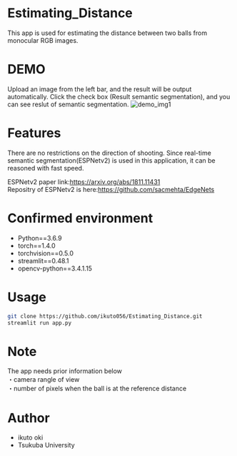 # Estimating_Distance
This app is used for estimating the distance between two balls from monocular RGB images. 

# DEMO
Upload an image from the left bar, and the result will be output automatically.
Click the check box (Result semantic segmentation), and you can see reslut of semantic segmentation.
![demo_img1](https://user-images.githubusercontent.com/64745286/119369441-24784700-bcef-11eb-982e-e8d61d497b01.png)


# Features
There are no restrictions on the direction of shooting.
Since real-time semantic segmentation(ESPNetv2) is used in this application, it can be reasoned with fast speed.  

ESPNetv2 paper link:https://arxiv.org/abs/1811.11431  
Repositry of ESPNetv2 is here:https://github.com/sacmehta/EdgeNets


# Confirmed environment
* Python==3.6.9
* torch==1.4.0
* torchvision==0.5.0  
* streamlit==0.48.1
* opencv-python==3.4.1.15 


# Usage
```bash
git clone https://github.com/ikuto056/Estimating_Distance.git
streamlit run app.py
```

# Note
The app needs prior information below  
・camera rangle of view  
・number of pixels when the ball is at the reference distance  


# Author
* ikuto oki
* Tsukuba University
